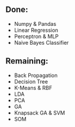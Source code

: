 ## Done:
- Numpy & Pandas
- Linear Regression
- Perceptron & MLP
- Naive Bayes Classifier

## Remaining:
- Back Propagation
- Decision Tree
- K-Means & RBF
- LDA
- PCA
- GA
- Knapsack GA & SVM
- SOM